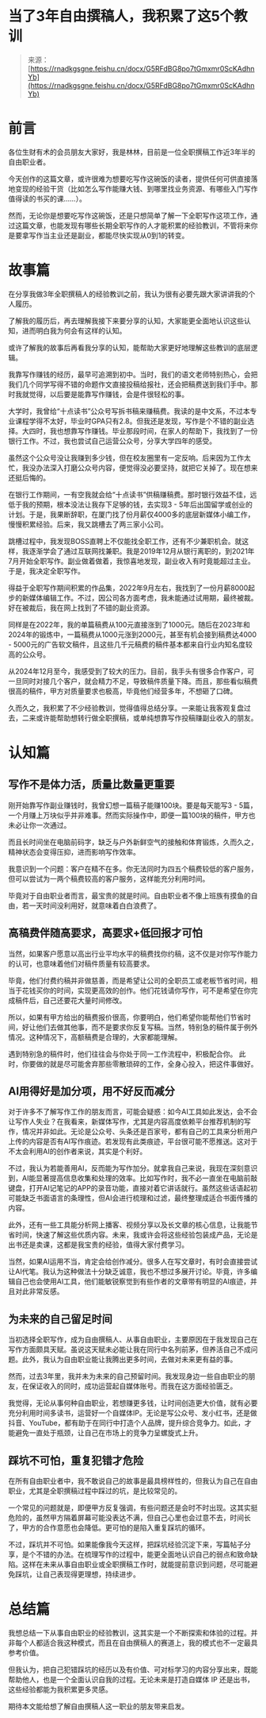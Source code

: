 # 当了3年自由撰稿人，我积累了这5个教训

> 来源：[https://rnadkgsgne.feishu.cn/docx/G5RFdBG8po7tGmxmr0ScKAdhnYb](https://rnadkgsgne.feishu.cn/docx/G5RFdBG8po7tGmxmr0ScKAdhnYb)

# 前言

各位生财有术的会员朋友大家好，我是林林，目前是一位全职撰稿工作近3年半的自由职业者。

今天创作的这篇文章，或许很难为想要吃写作这碗饭的读者，提供任何可供直接落地变现的经验干货（比如怎么写作能赚大钱、到哪里找业务资源、有哪些入门写作值得读的书买的课……）。

然而，无论你是想要吃写作这碗饭，还是只想简单了解一下全职写作这项工作，通过这篇文章，也能发现有哪些长期全职写作的人才能积累的经验教训，不管将来你是要拿写作当主业还是副业，都能尽快实现从0到1的转变。

# 故事篇

在分享我做3年全职撰稿人的经验教训之前，我认为很有必要先跟大家讲讲我的个人履历。

了解我的履历后，再去理解我接下来要分享的认知，大家能更全面地认识这些认知，进而明白我为何会有这样的认知。

或许了解我的故事后再看我分享的认知，能帮助大家更好地理解这些教训的底层逻辑。

我靠写作赚钱的经历，最早可追溯到初中。当时，我们的语文老师特别热心，会把我们几个同学写得不错的命题作文直接投稿给报社，还会把稿费送到我们手中。那时我就觉得，以后要是能靠写作赚钱，会是件很轻松的事。

大学时，我曾给“十点读书”公众号写拆书稿来赚稿费。我读的是中文系，不过本专业课程学得不太好，毕业时GPA只有2.8。但我还是发现，写作是个不错的副业选择。大四时，我也想靠写作赚钱。毕业那段时间，在家人的帮助下，我找到了一份银行工作。不过，我也尝试自己运营公众号，分享大学四年的感受。

虽然这个公众号没让我赚到多少钱，但在校友圈里有一定反响。后来因为工作太忙，我没办法深入打磨公众号内容，便觉得没必要坚持，就把它关掉了。现在想来还挺后悔的。

在银行工作期间，一有空我就会给“十点读书”供稿赚稿费。那时银行效益不佳，远低于我的预期，根本没法让我存下足够的钱，去实现3 - 5年后出国留学或创业的计划。于是，我果断辞职，在厦门找了份月薪仅4000多的底层新媒体小编工作，慢慢积累经验。后来，我又跳槽去了两三家小公司。

跳槽过程中，我发现BOSS直聘上不仅能找全职工作，还有不少兼职机会。就这样，我逐渐学会了通过互联网找兼职。我是2019年12月从银行离职的，到2021年7月开始全职写作。副业做着做着，我惊喜地发现，副业收入有时竟能超过主业。于是，我决定全职写作。

得益于全职写作期间积累的作品集，2022年9月左右，我找到了一份月薪8000起步的新媒体编辑工作。不过，因公司各方面考虑，我未能通过试用期，最终被裁。好在被裁后，我在网上找到了不错的副业资源。

同样是在2022年，我的单篇稿费从100元直接涨到了1000元。随后在2023年和2024年的锻炼中，一篇稿费从1000元涨到2000元，甚至有机会接到稿费达4000 - 5000元的广告软文稿件，且这些几千元稿费的稿件基本都来自行业内知名度较高的公众号。

从2024年12月至今，我感受到了较大的压力。目前，我手头有很多合作客户，可一旦同时对接几个客户，就会精力不足，导致稿件质量下降。而且，那些看似稿费很高的稿件，甲方对质量要求也极高，毕竟他们经营多年，不想砸了口碑。

久而久之，我积累了不少经验教训，觉得值得总结分享。一来能让我客观复盘过去，二来或许能帮助想转行做全职撰稿，或单纯想靠写作投稿赚副业收入的朋友。

# 认知篇

## 写作不是体力活，质量比数量更重要

刚开始靠写作副业赚钱时，我曾幻想一篇稿子能赚100块。要是每天能写3 - 5篇，一个月赚上万块似乎并非难事。然而实际操作中，即便一篇100块的稿件，甲方也未必让你一次通过。

而且长时间坐在电脑前码字，缺乏与户外新鲜空气的接触和体育锻炼，久而久之，精神状态会变得压抑，进而影响写作效率。

我意识到一个问题：客户在精不在多。你无法同时为四五个稿费较低的客户服务，但可以尝试为一两个稿费较高的客户服务，这样能充分利用时间。

毕竟对于自由职业者而言，最宝贵的就是时间。自由职业者不像上班族有摸鱼的自由，若一天时间没利用好，就意味着白白浪费了。

## 高稿费伴随高要求，高要求+低回报才可怕

当然，如果客户愿意以高出行业平均水平的稿费找你约稿，这不仅是对你写作能力的认可，也意味着他们对稿件质量有较高要求。

毕竟，他们付费约稿并非做慈善，而是希望让公司的全职员工或老板节省时间，相当于花钱买你的时间，实现更高效的创作。他们花钱请你写作，可不是希望在你完成稿件后，自己还要花大量时间修改。

所以，如果有甲方给出的稿费报价很高，你要明白，他们希望你能帮他们节省时间，好让他们去做其他事，而不是要求你反复写稿。当然，特别急的稿件属于例外情况。这种情况下，高额稿费是合理的，大家都能理解。

遇到特别急的稿件时，他们往往会与你处于同一工作流程中，积极配合你。 此时，你要做的就是尽可能舍弃那些零散琐碎的工作，全身心投入，把这件事做好。

## AI用得好是加分项，用不好反而减分

对于许多不了解写作工作的朋友而言，可能会疑惑：如今AI工具如此发达，会不会让写作人失业？在我看来，新媒体写作，尤其是内容高度依赖平台推荐机制的写作，情况并非如此。无论是公众号、头条还是百家号，都有自己的工具来分析用户上传的内容是否有AI写作痕迹。若发现有此类痕迹，平台很可能不愿推送。这对于不太会利用AI的创作者来说，其实是个利好。

不过，我认为若能善用AI，反而能为写作加分。就拿我自己来说，我现在深刻意识到，AI能显著提高信息收集和处理的效率。比如写作时，我不必一直坐在电脑前敲键盘，打开AI记笔记的APP的录音功能，直接对着它讲话就行。虽然这些话语起初可能缺乏书面语言的条理性，但AI会进行梳理和过滤，最终整理成适合书面传播的内容。

此外，还有一些工具能分析网上播客、视频分享以及长文章的核心信息，让我能节省时间，快速了解这些优质内容。未来，我或许会将这些经验包装成产品，无论是出书还是卖课，这都是我宝贵的经验，值得大家付费学习。

当然，如果AI运用不当，肯定会给创作减分。很多人在写文章时，有时会直接尝试让AI代笔。我认为这种做法十分缺乏诚意，我也不想过多展开讨论。毕竟，许多编辑自己也会使用AI工具，他们能敏锐察觉到有些作者的文章带有明显的AI痕迹，并且对此非常反感。

## 为未来的自己留足时间

当初选择全职写作，成为自由撰稿人、从事自由职业，主要原因在于我发现自己在写作方面颇具天赋。虽说这天赋未必能让我在同行中名列前茅，但养活自己不成问题。此外，我认为自由职业能让我腾出更多时间，去做对未来更有益的事。

然而，过去3年里，我并未为未来的自己预留时间。我发现身边一些自由职业的朋友，在保证收入的同时，成功运营起自媒体账号。而我在这方面经验匮乏。

我觉得，无论从事何种自由职业，若想赚更多钱，让时间创造更大价值，就有必要充分利用时间多读书，运营好一个自媒体IP。无论是写公众号、发小红书，还是做抖音、YouTube，都有助于在同行中打造个人品牌，提升综合竞争力。如此，才能避免一直处于瓶颈，让自己在市场上的竞争力呈螺旋式上升。

## 踩坑不可怕，重复犯错才危险

在所有自由职业者中，我不敢说自己的故事是最具榜样性的，但我认为自己在自由职业，尤其是全职撰稿过程中踩过的坑，是比较常见的。

一个常见的问题就是，即便甲方反复强调，有些问题还是会时不时出现。这其实挺危险的，虽然甲方隔着屏幕可能没表达不满，但自己心里也会过意不去，时间长了，甲方的合作意愿也会降低。更可怕的是陷入重复踩坑的循环。

不过，踩坑并不可怕。如果能像我今天这样，把踩坑经验沉淀下来，写篇帖子分享，是个不错的办法。在梳理写作的过程中，能更全面地认识自己的弱点和致命缺陷。这样在未来从事自由职业或全职撰稿工作时，就能提前意识到问题，尽可能避免踩坑，让自己表现得更理想，持续进步。

# 总结篇

我想总结一下从事自由职业的经验教训，这其实是一个不断探索和体验的过程。并非每个人都适合我这种模式，而且在自由撰稿人的赛道上，我的模式也不一定最具参考价值。

但我认为，把自己犯错踩坑的经历以及有价值、可对标学习的内容分享出来，既能帮助他人，也是一个全面认识自我的过程。无论未来是打造自媒体 IP 还是出书，这些经验都能为我积累更多灵感。

期待本文能给想了解自由撰稿人这一职业的朋友带来启发。